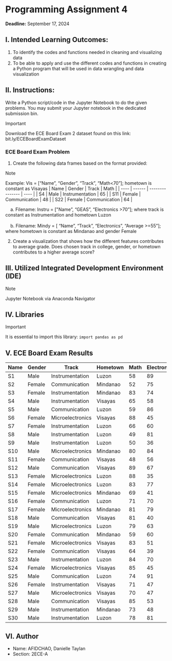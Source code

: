# Programming Assignment 4

<b>Deadline:</b> September 17, 2024

## I. Intended Learning Outcomes:
  1. To identify the codes and functions needed in cleaning and visualizing data
  2. To be able to apply and use the different codes and functions in creating a Python program that will be used in data wrangling and data visualization

## II. Instructions:
  Write a Python script/code in the Jupyter Notebook to do the given problems. You may submit your Jupyter notebook in the dedicated submission bin.
  > [!IMPORTANT]
  > Download the ECE Board Exam 2 dataset found on this link: bit.ly/ECEBoardExamDataset

### ECE Board Exam Problem
  1. Create the following data frames based on the format provided:
  > [!NOTE]
  > Example: Vis = [“Name”, “Gender”, “Track”, “Math<70”]; hometown is constant as Visayas
  > | Name | Gender | Track           | Math |
  > | ---- | ------ | --------------- | ---- |
  > | S4   | Male   | Instrumentation | 65   |
  > | S11  | Female | Communication   | 48   |
  > | S22  | Female | Communication   | 64   |

  &nbsp;&nbsp;&nbsp;&nbsp;a. Filename: Instru = ["Name”, “GEAS”, “Electronics >70”]; where track is constant as Instrumentation and hometown Luzon<br/><br/>
  &nbsp;&nbsp;&nbsp;&nbsp;b. Filename: Mindy = [ “Name”, “Track”, “Electronics”, “Average >=55”]; where hometown is constant as Mindanao and gender Female

  2. Create a visualization that shows how the different features contributes to average grade. Does chosen track in college, gender, or hometown contributes to a higher average score?

## III. Utilized Integrated Development Environment (IDE)
  > [!NOTE]
  > Jupyter Notebook via Anaconda Navigator

## IV. Libraries
  > [!IMPORTANT]
  > It is essential to import this library:
  > ``` import pandas as pd ```

## V. ECE Board Exam Results
| Name | Gender | Track            | Hometown | Math | Electronics | GEAS | Communication |
| ---- | ------ | ---------------- | -------- | ---- | ----------- | ---- | ------------- |
| S1   | Male   | Instrumentation  | Luzon    | 58   | 89          | 75   | 78            |
| S2   | Female | Communication    | Mindanao | 52   | 75          | 90   | 52            |
| S3   | Female | Instrumentation  | Mindanao | 83   | 74          | 77   | 57            |
| S4   | Male   | Instrumentation  | Visayas  | 65   | 58          | 91   | 68            |
| S5   | Male   | Communication    | Luzon    | 59   | 86          | 43   | 88            |
| S6   | Female | Microelectronics | Visayas  | 88   | 45          | 86   | 83            |
| S7   | Female | Instrumentation  | Luzon    | 66   | 60          | 60   | 48            |
| S8   | Male   | Instrumentation  | Luzon    | 49   | 81          | 64   | 53            |
| S9   | Male   | Instrumentation  | Luzon    | 50   | 36          | 63   | 42            |
| S10  | Male   | Microelectronics | Mindanao | 80   | 84          | 61   | 44            |
| S11  | Female | Communication    | Visayas  | 48   | 56          | 48   | 67            |
| S12  | Male   | Communication    | Visayas  | 89   | 67          | 84   | 64            |
| S13  | Female | Microelectronics | Luzon    | 88   | 35          | 83   | 43            |
| S14  | Female | Microelectronics | Luzon    | 83   | 77          | 89   | 73            |
| S15  | Female | Microelectronics | Mindanao | 69   | 41          | 40   | 86            |
| S16  | Female | Communication    | Luzon    | 71   | 70          | 87   | 81            |
| S17  | Female | Microelectronics | Mindanao | 81   | 79          | 77   | 45            |
| S18  | Male   | Communication    | Visayas  | 81   | 40          | 81   | 52            |
| S19  | Male   | Microelectronics | Luzon    | 79   | 63          | 79   | 71            |
| S20  | Female | Communication    | Mindanao | 59   | 60          | 62   | 85            |
| S21  | Female | Microelectronics | Visayas  | 83   | 51          | 68   | 72            |
| S22  | Female | Communication    | Visayas  | 64   | 39          | 89   | 58            |
| S23  | Male   | Instrumentation  | Luzon    | 84   | 70          | 74   | 47            |
| S24  | Female | Microelectronics | Visayas  | 85   | 45          | 60   | 41            |
| S25  | Male   | Communication    | Luzon    | 74   | 91          | 94   | 42            |
| S26  | Female | Instrumentation  | Visayas  | 71   | 47          | 83   | 62            |
| S27  | Male   | Microelectronics | Visayas  | 70   | 47          | 40   | 86            |
| S28  | Male   | Communication    | Visayas  | 85   | 53          | 80   | 53            |
| S29  | Male   | Instrumentation  | Mindanao | 73   | 48          | 71   | 62            |
| S30  | Male   | Instrumentation  | Luzon    | 78   | 81          | 57   | 56            |

## VI. Author
  * Name: AFIDCHAO, Danielle Taylan<br/>
  * Section: 2ECE-A
